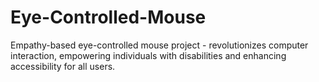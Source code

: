 # Eye-Controlled-Mouse
Empathy-based eye-controlled mouse project - revolutionizes computer interaction, empowering individuals with disabilities and enhancing accessibility for all users.
